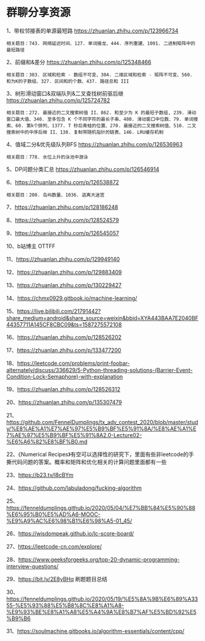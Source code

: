 # 群聊分享资源

1、带权邻接表的单源最短路 https://zhuanlan.zhihu.com/p/123966734

    相关题目：743. 网络延迟时间、127. 单词接龙、444. 序列重建、1091. 二进制矩阵中的最短路径
    
2、前缀和&差分 https://zhuanlan.zhihu.com/p/125348466

    相关题目：303. 区域和检索 - 数组不可变、304. 二维区域和检索 - 矩阵不可变、560. 和为K的子数组、327. 区间和的个数、437. 路径总和 III

3、树形滑动窗口&双端队列&二叉查找树前驱后继 https://zhuanlan.zhihu.com/p/125724782

    相关题目：272. 最接近的二叉搜索树值 II、862. 和至少为 K 的最短子数组, 239. 滑动窗口最大值、340. 至多包含 K 个不同字符的最长子串、480. 滑动窗口中位数、79. 单词搜索、60. 第k个排列、1377. T 秒后青蛙的位置、270. 最接近的二叉搜索树值、510. 二叉搜索树中的中序后继 II、138. 复制带随机指针的链表、146. LRU缓存机制
    
4、值域二分&优先级队列BFS https://zhuanlan.zhihu.com/p/126536963

    相关题目：778. 水位上升的泳池中游泳

5、DP问题分类汇总 https://zhuanlan.zhihu.com/p/126546914

6、https://zhuanlan.zhihu.com/p/126538872

    相关题目：200. 岛屿数量、1036. 逃离大迷宫

7、https://zhuanlan.zhihu.com/p/128186248

8、https://zhuanlan.zhihu.com/p/128524579

9、https://zhuanlan.zhihu.com/p/126545057

10、b站博主 OTTFF

11、https://zhuanlan.zhihu.com/p/129949140

12、https://zhuanlan.zhihu.com/p/129883409

13、https://zhuanlan.zhihu.com/p/130229427

14、https://chmx0929.gitbook.io/machine-learning/

15、https://live.bilibili.com/21791442?share_medium=android&share_source=weixin&bbid=XYA443BAA7E2040BF44357711A145CF8CBC09&ts=1587275572108

16、https://zhuanlan.zhihu.com/p/128526202

17、https://zhuanlan.zhihu.com/p/133477200

18、https://leetcode.com/problems/print-foobar-alternately/discuss/336629/5-Python-threading-solutions-(Barrier-Event-Condition-Lock-Semaphore)-with-explanation

19、https://zhuanlan.zhihu.com/p/128526312

20、https://zhuanlan.zhihu.com/p/135307479

21、https://github.com/FennelDumplings/tx_adv_contest_2020/blob/master/study/%E8%AE%A1%E7%AE%97%E5%B9%BF%E5%91%8A/%E8%AE%A1%E7%AE%97%E5%B9%BF%E5%91%8A2.0-Lecture02-%E6%A6%82%E8%BF%B0.md

22、《Numerical Recipes》有空可以选择性的研究下，里面有些非leetcode的手撕代码问题的答案。概率和矩阵和优化相关的计算问题里面都有一些

23、https://b23.tv/l8cBYm

24、https://github.com/labuladong/fucking-algorithm

25、https://fenneldumplings.github.io/2020/05/04/%E7%BB%84%E5%90%88%E6%95%B0%E5%AD%A6-MOOC-%E9%A9%AC%E6%98%B1%E6%98%A5-01_45/

26、https://wisdompeak.github.io/lc-score-board/

27、https://leetcode-cn.com/explore/

28、https://www.geeksforgeeks.org/top-20-dynamic-programming-interview-questions/

29、https://bit.ly/2E8yBHq 刷题题目总结

30、https://fenneldumplings.github.io/2020/05/19/%E5%8A%9B%E6%89%A3355-%E5%93%88%E5%B8%8C%E8%A1%A8-%E9%93%BE%E8%A1%A8%E5%A4%9A%E8%B7%AF%E5%BD%92%E5%B9%B6

31、https://soulmachine.gitbooks.io/algorithm-essentials/content/cpp/